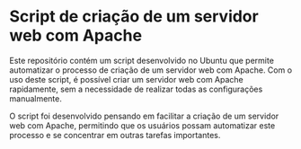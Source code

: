 # Script de criação de um servidor web com Apache

Este repositório contém um script desenvolvido no Ubuntu que permite automatizar o processo de criação de um servidor web com Apache. Com o uso deste script, é possível criar um servidor web com Apache rapidamente, sem a necessidade de realizar todas as configurações manualmente.

O script foi desenvolvido pensando em facilitar a criação de um servidor web com Apache, permitindo que os usuários possam automatizar este processo e se concentrar em outras tarefas importantes.
